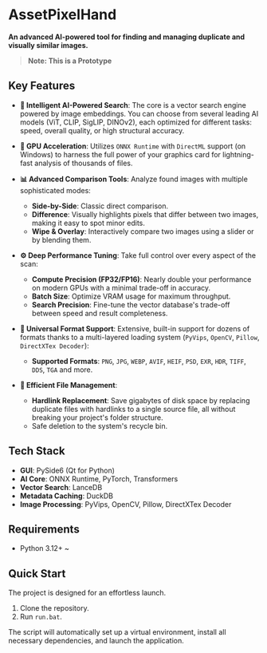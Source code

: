 # AssetPixelHand
**An advanced AI-powered tool for finding and managing duplicate and visually similar images.**

> **Note: This is a  Prototype**

## Key Features
*   **🧠 Intelligent AI-Powered Search**: The core is a vector search engine powered by image embeddings. You can choose from several leading AI models (ViT, CLIP, SigLIP, DINOv2), each optimized for different tasks: speed, overall quality, or high structural accuracy.

*   **🚀 GPU Acceleration**: Utilizes `ONNX Runtime` with `DirectML` support (on Windows) to harness the full power of your graphics card for lightning-fast analysis of thousands of files.

*   **📊 Advanced Comparison Tools**: Analyze found images with multiple sophisticated modes:
    *   **Side-by-Side**: Classic direct comparison.
    *   **Difference**: Visually highlights pixels that differ between two images, making it easy to spot minor edits.
    *   **Wipe & Overlay**: Interactively compare two images using a slider or by blending them.

*   **⚙️ Deep Performance Tuning**: Take full control over every aspect of the scan:
    *   **Compute Precision (FP32/FP16)**: Nearly double your performance on modern GPUs with a minimal trade-off in accuracy.
    *   **Batch Size**: Optimize VRAM usage for maximum throughput.
    *   **Search Precision**: Fine-tune the vector database's trade-off between speed and result completeness.

*   **📁 Universal Format Support**: Extensive, built-in support for dozens of formats thanks to a multi-layered loading system (`PyVips`, `OpenCV`, `Pillow`, `DirectXTex Decoder`):
    *   **Supported Formats**: `PNG`, `JPG`, `WEBP`, `AVIF`, `HEIF`, `PSD`, `EXR`, `HDR`, `TIFF`, `DDS`, `TGA` and more.

*   **💾 Efficient File Management**:
    *   **Hardlink Replacement**: Save gigabytes of disk space by replacing duplicate files with hardlinks to a single source file, all without breaking your project's folder structure.
    *   Safe deletion to the system's recycle bin.

## Tech Stack
*   **GUI**: PySide6 (Qt for Python)
*   **AI Core**: ONNX Runtime, PyTorch, Transformers
*   **Vector Search**: LanceDB
*   **Metadata Caching**: DuckDB
*   **Image Processing**: PyVips, OpenCV, Pillow, DirectXTex Decoder

## Requirements
*   Python 3.12+ ~

## Quick Start
The project is designed for an effortless launch.

1.  Clone the repository.
2.  Run `run.bat`.

The script will automatically set up a virtual environment, install all necessary dependencies, and launch the application.




